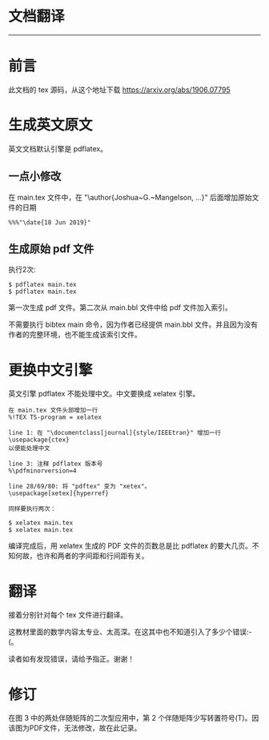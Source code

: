# 文档翻译
* * *

# 前言

此文档的 tex 源码，从这个地址下载 
https://arxiv.org/abs/1906.07795

# 生成英文原文
英文文档默认引擎是 pdflatex。

## 一点小修改

在 main.tex 文件中，在 "\author{Joshua~G.~Mangelson, ...}" 后面增加原始文件的日期
```
%%%"\date{18 Jun 2019}"
```

## 生成原始 pdf 文件
执行2次:
```
$ pdflatex main.tex
$ pdflatex main.tex
```

第一次生成 pdf 文件。第二次从 main.bbl 文件中给 pdf 文件加入索引。

不需要执行 bibtex main 命令，因为作者已经提供 main.bbl 文件。并且因为没有作者的完整环境，也不能生成该索引文件。

# 更换中文引擎
英文引擎 pdflatex 不能处理中文。中文要换成 xelatex 引擎。

```
在 main.tex 文件头部增加一行
%!TEX TS-program = xelatex

line 1: 在 "\documentclass[journal]{style/IEEEtran}" 增加一行
\usepackage{ctex}
以便能处理中文

line 3: 注释 pdflatex 版本号
%\pdfminorversion=4

line 28/69/80: 将 "pdftex" 变为 "xetex"。 
\usepackage[xetex]{hyperref}

同样要执行两次：

$ xelatex main.tex
$ xelatex main.tex
```

编译完成后，用 xelatex 生成的 PDF 文件的页数总是比 pdflatex 的要大几页。不知何故，也许和两者的字间距和行间距有关。

# 翻译

接着分别针对每个 tex 文件进行翻译。

这教材里面的数学内容太专业、太高深。在这其中也不知道引入了多少个错误:-(。

读者如有发现错误，请给予指正。谢谢！

# 修订

在图 3 中的两处伴随矩阵的二次型应用中，第 2 个伴随矩阵少写转置符号(T)。因该图为PDF文件，无法修改，故在此记录。

